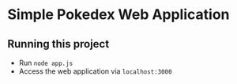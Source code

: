 # Simple Pokedex Web Application

## Running this project
* Run `node app.js`
* Access the web application via `localhost:3000`
